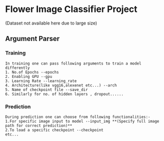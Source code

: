 # Flower Image Classifier Project
  (Dataset not available here due to large size)
  
## Argument Parser
### Training
    In training one can pass following arguments to train a model differently
    1. No.of Epochs --epochs
    2. Enabling GPU --gpu
    3. Learning Rate --learning_rate
    4. Architecture(like vgg16,alexenet etc...) --arch
    5. Name of checkpoint file --save_dir
    6. Similarly for no. of hidden layers , dropout......
    
### Prediction
    During prediction one can choose from following functionalities:-
    1.For specific image input to model --input_img **(Specify full image path for correct prediction)**
    2.To load a specific checkpoint --checkpoint
    etc...
